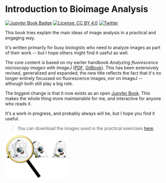 # Introduction to Bioimage Analysis

[![Jupyter Book Badge](https://jupyterbook.org/badge.svg)](https://bioimagebook.github.io)
[![License: CC BY 4.0](https://img.shields.io/badge/License-CC_BY_4.0-blue.svg)](https://creativecommons.org/licenses/by/4.0/)
[![Twitter](https://img.shields.io/twitter/follow/petebankhead?style=flat)](http://twitter.com/petebankhead)

This book tries explain the main ideas of image analysis in a practical and engaging way.

It's written primarily for busy biologists who need to analyze images as part of their work -- but I hope others might find it useful as well.

The core content is based on my earlier handbook *Analyzing fluorescence microscopy images with ImageJ* ([PDF](https://www.researchgate.net/publication/260261544_Analyzing_fluorescence_microscopy_images_with_ImageJ), [GitBook](http://petebankhead.gitbooks.io/imagej-intro/)).
This has been extensively revised, generalized and expanded; the new title reflects the fact that it's no longer entirely focussed on fluorescence images, nor on ImageJ -- although both still play a big role.

The biggest change is that it now exists as an open [Jupyter Book](http://jupyterbook.org).
This makes the whole thing more maintainable for me, and interactive for anyone who reads it.

It's a work in progress, and probably always will be, but I hope you find it useful.

> You can download the images used in the practical exercises [here](https://github.com/bioimagebook/practical-data/archive/refs/heads/main.zip).

<img src="./images/title_cells.jpg" alt="Title image" width="40%" align="center" />
